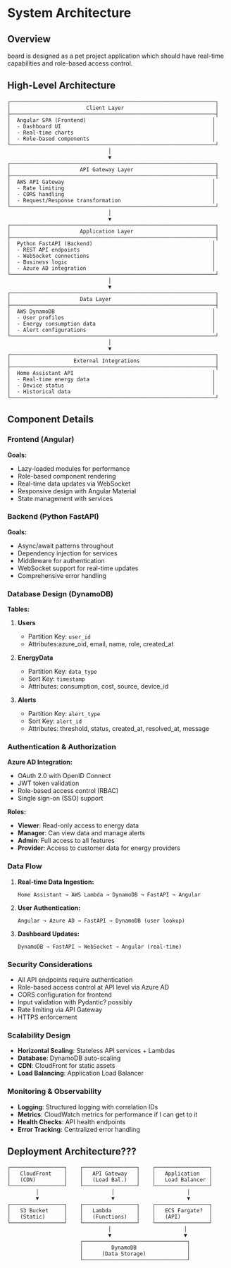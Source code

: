 # System Architecture

## Overview

board is designed as a pet project application which should have real-time capabilities and role-based access control.

## High-Level Architecture

```
┌─────────────────────────────────────────────────────────────────┐
│                        Client Layer                             │
├─────────────────────────────────────────────────────────────────┤
│  Angular SPA (Frontend)                                        │
│  - Dashboard UI                                                │
│  - Real-time charts                                            │
│  - Role-based components                                       │
└─────────────────────────────────────────────────────────────────┘
                                │
                                ▼
┌─────────────────────────────────────────────────────────────────┐
│                      API Gateway Layer                          │
├─────────────────────────────────────────────────────────────────┤
│  AWS API Gateway                                               │
│  - Rate limiting                                               │
│  - CORS handling                                               │
│  - Request/Response transformation                             │
└─────────────────────────────────────────────────────────────────┘
                                │
                                ▼
┌─────────────────────────────────────────────────────────────────┐
│                      Application Layer                          │
├─────────────────────────────────────────────────────────────────┤
│  Python FastAPI (Backend)                                      │
│  - REST API endpoints                                          │
│  - WebSocket connections                                       │
│  - Business logic                                              │
│  - Azure AD integration                                        │
└─────────────────────────────────────────────────────────────────┘
                                │
                                ▼
┌─────────────────────────────────────────────────────────────────┐
│                      Data Layer                                 │
├─────────────────────────────────────────────────────────────────┤
│  AWS DynamoDB                                                  │
│  - User profiles                                               │
│  - Energy consumption data                                     │
│  - Alert configurations                                        │
└─────────────────────────────────────────────────────────────────┘
                                │
                                ▼
┌─────────────────────────────────────────────────────────────────┐
│                    External Integrations                        │
├─────────────────────────────────────────────────────────────────┤
│  Home Assistant API                                            │
│  - Real-time energy data                                       │
│  - Device status                                               │
│  - Historical data                                             │
└─────────────────────────────────────────────────────────────────┘
```

## Component Details

### Frontend (Angular)

**Goals:**
- Lazy-loaded modules for performance
- Role-based component rendering
- Real-time data updates via WebSocket
- Responsive design with Angular Material
- State management with services

### Backend (Python FastAPI)

**Goals:**
- Async/await patterns throughout
- Dependency injection for services
- Middleware for authentication
- WebSocket support for real-time updates
- Comprehensive error handling

### Database Design (DynamoDB)

**Tables:**

1. **Users**
   - Partition Key: `user_id`
   - Attributes:azure_oid, email, name, role, created_at

2. **EnergyData**
   - Partition Key: `data_type`
   - Sort Key: `timestamp`
   - Attributes: consumption, cost, source, device_id

4. **Alerts**
   - Partition Key: `alert_type`
   - Sort Key: `alert_id`
   - Attributes: threshold, status, created_at, resolved_at, message

### Authentication & Authorization

**Azure AD Integration:**
- OAuth 2.0 with OpenID Connect
- JWT token validation
- Role-based access control (RBAC)
- Single sign-on (SSO) support

**Roles:**
- **Viewer**: Read-only access to energy data
- **Manager**: Can view data and manage alerts
- **Admin**: Full access to all features
- **Provider**: Access to customer data for energy providers

### Data Flow

1. **Real-time Data Ingestion:**
   ```
   Home Assistant → AWS Lambda → DynamoDB → FastAPI → Angular
   ```

2. **User Authentication:**
   ```
   Angular → Azure AD → FastAPI → DynamoDB (user lookup)
   ```

3. **Dashboard Updates:**
   ```
   DynamoDB → FastAPI → WebSocket → Angular (real-time)
   ```

### Security Considerations

- All API endpoints require authentication
- Role-based access control at API level via Azure AD
- CORS configuration for frontend
- Input validation with Pydantic? possibly
- Rate limiting via API Gateway
- HTTPS enforcement

### Scalability Design

- **Horizontal Scaling**: Stateless API services + Lambdas
- **Database**: DynamoDB auto-scaling
- **CDN**: CloudFront for static assets
- **Load Balancing**: Application Load Balancer

### Monitoring & Observability

- **Logging**: Structured logging with correlation IDs
- **Metrics**: CloudWatch metrics for performance if I can get to it
- **Health Checks**: API health endpoints
- **Error Tracking**: Centralized error handling

## Deployment Architecture???

```
┌─────────────────┐    ┌─────────────────┐    ┌─────────────────┐
│   CloudFront    │    │   API Gateway   │    │   Application   │
│   (CDN)         │    │   (Load Bal.)   │    │   Load Balancer │
└─────────────────┘    └─────────────────┘    └─────────────────┘
         │                       │                       │
         ▼                       ▼                       ▼
┌─────────────────┐    ┌─────────────────┐    ┌─────────────────┐
│   S3 Bucket     │    │   Lambda        │    │   ECS Fargate?  │
│   (Static)      │    │   (Functions)   │    │   (API)         │
└─────────────────┘    └─────────────────┘    └─────────────────┘
                                │                       │
                                ▼                       ▼
                       ┌─────────────────────────────────┐
                       │         DynamoDB                │
                       │      (Data Storage)             │
                       └─────────────────────────────────┘
```
